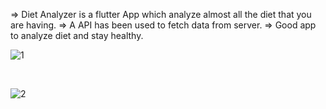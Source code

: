 => Diet Analyzer is a flutter App which analyze almost all the diet that you are having.
=> A API has been used to fetch data from server.
=> Good app to analyze diet and stay healthy.


![1](https://user-images.githubusercontent.com/22419021/63689840-b3a9af80-c828-11e9-8037-56976ba87410.png)

<br>


![2](https://user-images.githubusercontent.com/22419021/63689859-be644480-c828-11e9-9751-a6108c848bbb.png)




